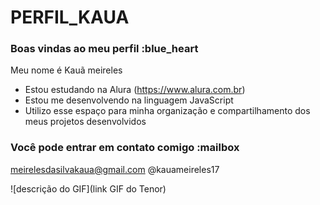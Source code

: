 # PERFIL_KAUA
### Boas vindas ao meu perfil :blue_heart
Meu nome é Kauã meireles

- Estou estudando na Alura (https://www.alura.com.br)
- Estou me desenvolvendo na linguagem JavaScript
- Utilizo esse espaço para minha organização e compartilhamento dos meus projetos desenvolvidos
### Você pode entrar em contato comigo :mailbox

meirelesdasilvakaua@gmail.com
@kauameireles17

![descrição do GIF](link GIF do Tenor)
